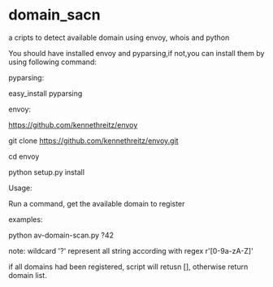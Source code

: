 domain_sacn
===========

a cripts to detect available domain using envoy, whois and python


You should have installed envoy and pyparsing,if not,you can install them by using following command:


pyparsing:

easy_install pyparsing


envoy:

https://github.com/kennethreitz/envoy

git clone https://github.com/kennethreitz/envoy.git

cd envoy

python setup.py install


Usage:

Run a command, get the available domain to register

examples:

python av-domain-scan.py ?42

note: wildcard '?' represent all string according with regex r'[0-9a-zA-Z]'

if all domains had been registered, script will retusn [], otherwise return domain list.



